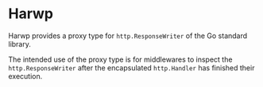 # Harwp

Harwp provides a proxy type for `http.ResponseWriter` of the Go standard library. 

The intended use of the proxy type is for middlewares to inspect the `http.ResponseWriter` after the encapsulated `http.Handler` has finished their execution.
